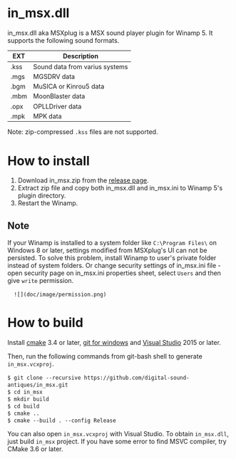 # in_msx.dll
in_msx.dll aka MSXplug is a MSX sound player plugin for Winamp 5.
It supports the following sound formats.

|EXT|Description|
|---|---|
|.kss|Sound data from varius systems|
|.mgs|MGSDRV data|
|.bgm|MuSICA or Kinrou5 data|
|.mbm|MoonBlaster data|
|.opx|OPLLDriver data|
|.mpk|MPK data|

Note: zip-compressed `.kss` files are not supported.

# How to install

1. Download in_msx.zip from the [release page](https://github.com/digital-sound-antiques/in_msx/releases).
2. Extract zip file and copy both in_msx.dll and in_msx.ini to Winamp 5's plugin directory.
3. Restart the Winamp.

## Note
If your Winamp is installed to a system folder like `C:\Program Files\` on Windows 8 or later, settings modified from MSXplug's UI  can not be persisted. To solve this problem, install Winamp to user's private folder instead of system folders. Or change security settings of in_msx.ini file
    - open security page on in_msx.ini properties sheet, select `Users` and then give `write` permission.  
    
      ![](doc/image/permission.png)

# How to build

Install [cmake][] 3.4 or later, [git for windows][] and [Visual Studio] 2015 or later.

[cmake]: https://cmake.org/
[git for windows]: https://git-for-windows.github.io/
[Visual Studio]: https://www.visualstudio.com/

Then, run the following commands from git-bash shell to generate `in_msx.vcxproj`.

```
$ git clone --recursive https://github.com/digital-sound-antiques/in_msx.git
$ cd in_msx
$ mkdir build
$ cd build
$ cmake ..
$ cmake --build . --config Release
```

You can also open `in_msx.vcxproj` with Visual Studio. To obtain `in_msx.dll`, just build `in_msx` project.
If you have some error to find MSVC compiler, try CMake 3.6 or later.
